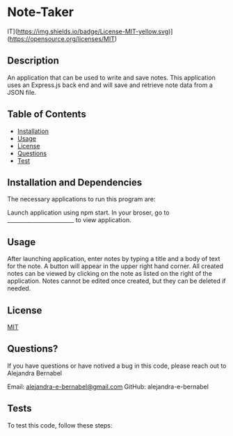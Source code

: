# Note-Taker
IT](https://img.shields.io/badge/License-MIT-yellow.svg)](https://opensource.org/licenses/MIT)

## Description

An application that can be used to write and save notes. This application uses an Express.js back end and will save and retrieve note data from a JSON file.



## Table of Contents

- [Installation](#installation)
- [Usage](#usage)
- [License](#license)
- [Questions](#questions?)
- [Test](#tests)

## Installation and Dependencies

The necessary applications to run this program are:

Launch application using npm start. In your broser, go to ________________________ to view application.

## Usage

After launching application, enter notes by typing a title and a body of text for the note. A button will appear in the upper right hand corner. All created notes can be viewed by clicking on the note as listed on the right of the application. Notes cannot be edited once created, but they can be deleted if needed.

## License 

[MIT](https://choosealicense.com/licenses/mit/)

## Questions? 

If you have questions or have notived a bug in this code, please reach out to Alejandra Bernabel

Email: alejandra-e-bernabel@gmail.com
GitHub: alejandra-e-bernabel

## Tests 

To test this code, follow these steps:

